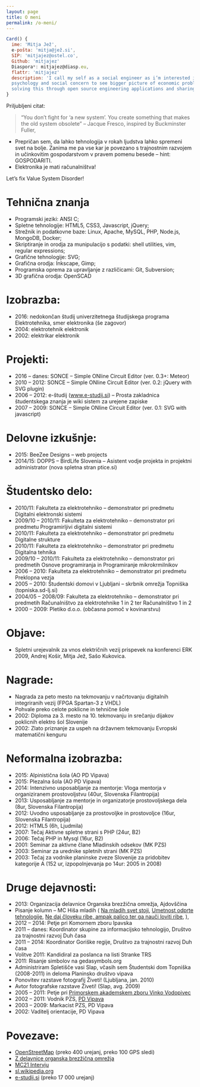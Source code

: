 ```yaml
---
layout: page
title: O meni
permalink: /o-meni/
---
```


```javascript
Card() {
  ime: 'Mitja Jež',
  e-pošta: 'mitja@jež.si',
  SIP: 'mitjajez@ostel.co',
  Github: 'mitjajez'
  Diaspora*: mitjajez@diasp.eu,
  flattr: 'mitjajez'
  description: 'I call my self as a social engineer as i’m interested in \
  psychology and social concern to see bigger picture of economic problems and \
  solving this through open source engineering applications and sharing.',
}
```
Priljubljeni citat:

> “You don’t fight for ‘a new system’. You create something that makes the old
> system obsolete”
> – Jacque Fresco, inspired by Buckminster Fuller,

* Prepričan sem, da lahko tehnologija v rokah ljudstva lahko spremeni svet na
  bolje. Zanima me pa vse kar je povezano s trajnostnim razvojem in učinkovitim
  gospodarstvom v pravem pomenu besede – hint: GOSPODARITI.
* Elektronika je mati računalništva!

Let’s fix Value System Disorder!

# Tehnična znanja
* Programski jeziki: ANSI C;
* Spletne tehnologije: HTML5, CSS3, Javascript, jQuery;
* Strežnik in podatkovne baze: Linux, Apache, MySQL, PHP, Node.js, MongoDB,
  Docker;
* Skriptiranje in orodja za munipulacijo s podatki: shell utilities, vim,
  regular expressions;
* Grafične tehnologije: SVG;
* Grafična orodja: Inkscape, Gimp;
* Programska oprema za upravljanje z različicami: Git, Subversion;
* 3D grafična orodja: OpenSCAD

# Izobrazba:
* 2016: nedokončan študij univerzitetnega študijskega programa Elektrotehnika,
  smer elektronika (še zagovor)
* 2004: elektrotehnik elektronik
* 2002: elektrikar elektronik

# Projekti:
* 2016 – danes: SONCE – Simple ONline Circuit Editor (ver. 0.3+: Meteor)
* 2010 – 2012: SONCE – Simple ONline Circuit Editor (ver. 0.2: jQuery with SVG
  plugin)
* 2006 – 2012: e-študij (www.e-studij.si) – Prosta zakladnica študentskega
  znanja je wiki sistem za urejene zapiske
* 2007 – 2009: SONCE – Simple ONline Circuit Editor (ver. 0.1: SVG with
  javascript)

# Delovne izkušnje:
* 2015: BeeZee Designs – web projects
* 2014/15: DOPPS – BirdLife Slovenia – Asistent vodje projekta in projektni
  administrator (nova spletna stran ptice.si)

# Študentsko delo:
* 2010/11: Fakulteta za elektrotehniko – demonstrator pri predmetu Digitalni
  elektronski sistemi
* 2009/10 – 2010/11: Fakulteta za elektrotehniko – demonstrator pri predmetu
  Programirljivi digitalni sistemi
* 2010/11: Fakulteta za elektrotehniko – demonstrator pri predmetu Digitalne
  strukture
* 2010/11: Fakulteta za elektrotehniko – demonstrator pri predmetu Digitalna
  tehnika
* 2009/10 – 2010/11: Fakulteta za elektrotehniko – demonstrator pri predmetih
  Osnove programiranja in Programiranje mikrokrmilnikov
* 2006 – 2010: Fakulteta za elektrotehniko – demonstrator pri predmetu
  Preklopna vezja
* 2005 – 2010: Študentski domovi v Ljubljani – skrbnik omrežja Topniška
  (topniska.sd-lj.si)
* 2004/05 – 2008/09: Fakulteta za elektrotehniko – demonstrator pri predmetih
  Računalništvo za elektrotehnike 1 in 2 ter Računalništvo 1 in 2
* 2000 – 2009: Pletiko d.o.o. (občasna pomoč v kovinarstvu)

# Objave:
* Spletni urejevalnik za vnos električnih vezij prispevek na konferenci
  ERK 2009, Andrej Košir, Mitja Jež, Sašo Kukovica.

# Nagrade:
* Nagrada za peto mesto na tekmovanju v načrtovanju digitalnih integriranih
  vezij (FPGA Spartan-3 z VHDL)
* Pohvale preko celote poklicne in tehnične šole
* 2002: Diploma za 3. mesto na 10. tekmovanju in srečanju dijakov poklicnih
  elektro šol Slovenije
* 2002: Zlato priznanje za uspeh na državnem tekmovanju Evropski matematični
  kenguru

# Neformalna izobrazba:
* 2015: Alpinistična šola (AO PD Vipava)
* 2015: Plezalna šola (AO PD Vipava)
* 2014: Intenzivno usposabljanje za mentorje: Vloga mentorja v organiziranem
  prostovoljstvu (40ur, Slovenska Filantropija)
* 2013: Usposabljanje za mentorje in organizatorje prostovoljskega dela (8ur,
  Slovenska Filantropija)
* 2012: Uvodno usposabljanje za prostovoljke in prostovoljce (16ur, Slovenska
  Filantropija)
* 2012: HTML5 (6h, Ljudmila)
* 2007: Tečaj Aktivne spletne strani s PHP (24ur, B2)
* 2006: Tečaj PHP in Mysql (16ur, B2)
* 2001: Seminar za aktivne člane Mladinskih odsekov (MK PZS)
* 2003: Seminar za urednike spletnih strani (MK PZS)
* 2003: Tečaj za vodnike planinske zveze Slovenije za pridobitev kategorije A
  (152 ur, izpopolnjevanja po 14ur: 2005 in 2008)

# Druge dejavnosti:
* 2013: Organizacija delavnice Organska brezžična omrežja, Ajdovščina
* Pisanje kolumn – MC Hiša mladih (
  [Na mladih svet stoji](http://www.mc-hisamladih.si/kolumna/2013090316070505/),
  [Umetnost odprte tehnologije](http://www.mc-hisamladih.si/kolumna/2013112109361915),
  [Ne daj človeku ribe, ampak palico ter ga nauči loviti ribe](http://www.mc-hisamladih.si/kolumna/2013070909560474/),
  ),
* 2012 – 2014: Petje pri Komornem zboru Ipavska
* 2011 – danes: Koordinator skupine za informacijsko tehnologijo, Društvo za
  trajnostni razvoj Duh časa
* 2011 – 2014: Koordinator Goriške regije, Društvo za trajnostni razvoj Duh
  časa
* Volitve 2011: Kandidiral za poslanca na listi Stranke TRS
* 2011: Risanje simbolov na gedasymbols.org
* Administriram Spletišče vasi Slap, včasih sem Študentski dom Topniška
  (2008-2011) in deloma Planinsko društvo vipava
* Ponovitev razstave fotografij Živeti! (Ljubljana, jan. 2010)
* Avtor fotografske razstave Živeti! (Slap, avg. 2009)
* 2005 – 2011: Petje pri [Primorskem akademskem zboru Vinko Vodopivec](http://www.vinkovodopivec.org/)
* 2002 – 2011: Vodnik PZS, [PD Vipava](http://www.planinsko-drustvo-vipava.si/)
* 2003 – 2009: Markacist PZS, PD Vipava
* 2002: Vaditelj orientacije, PD Vipava

# Povezave:
* [OpenStreetMap](http://www.openstreetmap.org/user/MitjaJez) (preko 400 urejanj, preko 100 GPS sledi)
* [Z delavnice organska brezžična omrežja](https://wlan-si.net/media/files/2013/11/29/rarobin-zdelavniceorganskihbrezzicnihomrezij-2013-11-27.mp3)
* [MC21 Intervju](http://www.mc-hisamladih.si/mc_21/2012011617262666/)
* [sl.wikipedia.org](http://sl.wikipedia.org/wiki/Uporabnik:Mitto)
* [e-studij.si](http://www.e-studij.si/Uporabnik:Mitto) (preko 17 000 urejanj)
